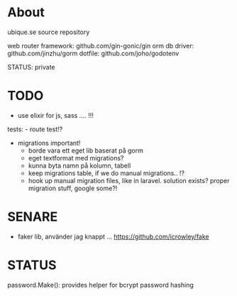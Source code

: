 # About

ubique.se source repository

web router framework: github.com/gin-gonic/gin
orm db driver: github.com/jinzhu/gorm
dotfile: github.com/joho/godotenv


STATUS: private


# TODO

- use elixir for js, sass .... !!!


tests:
    - route test!?

- migrations important!
    - borde vara ett eget lib baserat på gorm
    - eget textformat med migrations?
    - kunna byta namn på kolumn, tabell
    - keep migrations table, if we do manual migrations.. !?
    - hook up manual migration files, like in laravel. solution exists? proper migration stuff, google some?!


# SENARE

- faker lib, använder jag knappt ... https://github.com/icrowley/fake

# STATUS

password.Make(): provides helper for bcrypt password hashing
